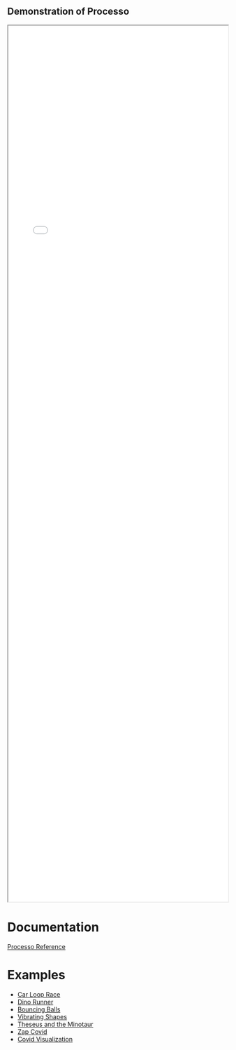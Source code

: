 <style> .main-content { max-width: none; } </style>
## Demonstration of Processo
<iframe src="procmin.html" width="100%" style="height: 50vh"></iframe>

# Documentation
[Processo Reference](processoreference.pdf)

# Examples
- [Car Loop Race](carlooprace.prcs)
- [Dino Runner](dinorunner.prcs)
- [Bouncing Balls](bouncingballs.prcs)
- [Vibrating Shapes](vibratingshapes.prcs)
- [Theseus and the Minotaur](theseusminotaur.prcs)
- [Zap Covid](zapcovidgame.prcs)
- [Covid Visualization](covidvisualization.prcs)
